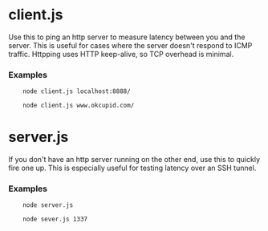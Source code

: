 # client.js

Use this to ping an http server to measure latency between you and the server.
This is useful for cases where the server doesn't respond to ICMP traffic.
Httpping uses HTTP keep-alive, so TCP overhead is minimal.

### Examples
```
    node client.js localhost:8888/
```
```
    node client.js www.okcupid.com/
```

# server.js

If you don't have an http server running on the other end, use this to quickly
fire one up. This is especially useful for testing latency over an SSH tunnel.

### Examples
```
    node server.js
```
```
    node sever.js 1337
```
